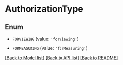 # AuthorizationType



## Enum

* `FORVIEWING` (value: `'forViewing'`)

* `FORMEASURING` (value: `'forMeasuring'`)

[[Back to Model list]](../README.md#documentation-for-models) [[Back to API list]](../README.md#documentation-for-api-endpoints) [[Back to README]](../README.md)


